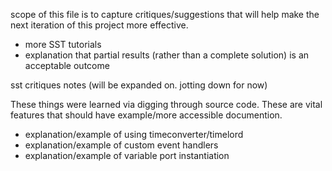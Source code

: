 
scope of this file is to capture critiques/suggestions that will help make the next iteration of this project more effective.

* more SST tutorials
* explanation that partial results (rather than a complete solution) is an acceptable outcome

sst critiques notes (will be expanded on. jotting down for now)

These things were learned via digging through source code. These are vital features that should have example/more accessible documention.
* explanation/example of using timeconverter/timelord
* explanation/example of custom event handlers
* explanation/example of variable port instantiation
